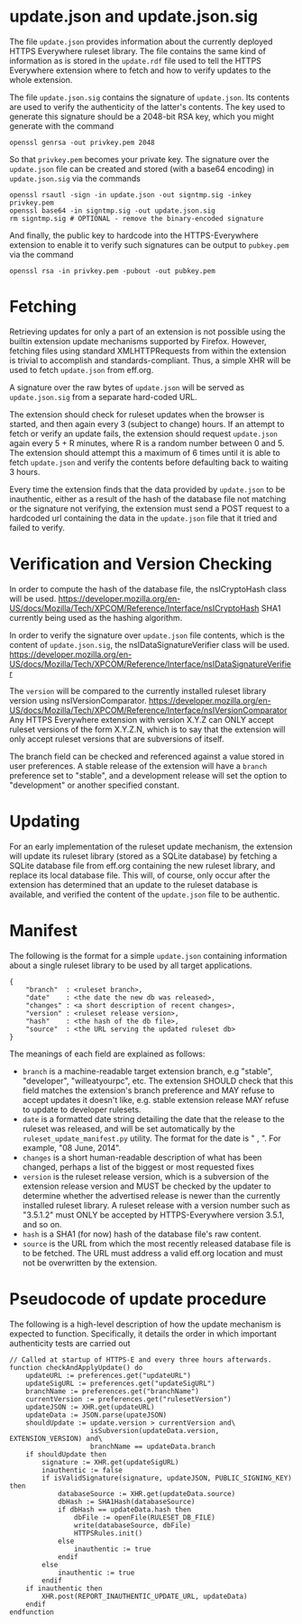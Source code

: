 update.json and update.json.sig
===============================

The file `update.json` provides information about the currently deployed HTTPS Everywhere
ruleset library.  The file contains the same kind of information as is stored in the
`update.rdf` file used to tell the HTTPS Everywhere extension where to fetch and how to
verify updates to the whole extension.

The file `update.json.sig` contains the signature of `update.json`.  Its contents are used
to verify the authenticity of the latter's contents.
The key used to generate this signature should be a 2048-bit RSA key, which you might
generate with the command

    openssl genrsa -out privkey.pem 2048
    
So that `privkey.pem` becomes your private key. The signature over the `update.json`
file can be created and stored (with a base64 encoding) in `update.json.sig` via the commands

    openssl rsautl -sign -in update.json -out signtmp.sig -inkey privkey.pem
    openssl base64 -in signtmp.sig -out update.json.sig
    rm signtmp.sig # OPTIONAL - remove the binary-encoded signature
    
And finally, the public key to hardcode into the HTTPS-Everywhere extension to enable it
to verify such signatures can be output to `pubkey.pem` via the command

    openssl rsa -in privkey.pem -pubout -out pubkey.pem

Fetching
========

Retrieving updates for only a part of an extension is not possible using the builtin
extension update mechanisms supported by Firefox.  However, fetching files using standard
XMLHTTPRequests from within the extension is trivial to accomplish and standards-compliant.
Thus, a simple XHR will be used to fetch `update.json` from eff.org.

A signature over the raw bytes of `update.json` will be served as `update.json.sig` from a
separate hard-coded URL.

The extension should check for ruleset updates when the browser is started, and then again
every 3 (subject to change) hours.  If an attempt to fetch or verify an update fails, the
extension should request `update.json` again every 5 + R minutes, where R is a random number
between 0 and 5.  The extension should attempt this a maximum of 6 times until it is
able to fetch `update.json` and verify the contents before defaulting back to waiting 3 hours.

Every time the extension finds that the data provided by `update.json` to be inauthentic,
either as a result of the hash of the database file not matching or the signature not verifying,
the extension must send a POST request to a hardcoded url containing the data in the `update.json`
file that it tried and failed to verify.

Verification and Version Checking
=================================

In order to compute the hash of the database file, the nsICryptoHash class will be used.
https://developer.mozilla.org/en-US/docs/Mozilla/Tech/XPCOM/Reference/Interface/nsICryptoHash
SHA1 currently being used as the hashing algorithm.

In order to verify the signature over `update.json` file contents, which is the content of `update.json.sig`,
the nsIDataSignatureVerifier class will be used.
https://developer.mozilla.org/en-US/docs/Mozilla/Tech/XPCOM/Reference/Interface/nsIDataSignatureVerifier

The `version` will be compared to the currently installed ruleset library version using nsIVersionComparator.
https://developer.mozilla.org/en-US/docs/Mozilla/Tech/XPCOM/Reference/Interface/nsIVersionComparator
Any HTTPS Everywhere extension with version X.Y.Z can ONLY accept ruleset versions of the form X.Y.Z.N, which
is to say that the extension will only accept ruleset versions that are subversions of itself.

The branch field can be checked and referenced against a value stored in user preferences.
A stable release of the extension will have a `branch` preference set to "stable",
and a development release will set the option to "development" or another specified constant.

Updating
========

For an early implementation of the ruleset update mechanism, the extension will update its
ruleset library (stored as a SQLite database) by fetching a SQLite database file from eff.org
containing the new ruleset library, and replace its local database file.  This will, of course,
only occur after the extension has determined that an update to the ruleset database is
available, and verified the content of the `update.json` file to be authentic.

Manifest
========

The following is the format for a simple `update.json` containing information about a single
ruleset library to be used by all target applications.

    {
        "branch"  : <ruleset branch>,
        "date"    : <the date the new db was released>,
        "changes" : <a short description of recent changes>,
        "version" : <ruleset release version>,
        "hash"    : <the hash of the db file>,
        "source"  : <the URL serving the updated ruleset db>
    }

The meanings of each field are explained as follows:

* `branch` is a machine-readable target extension branch, e.g "stable", "developer", "willeatyourpc", etc. The extension SHOULD check that this field matches the extension's branch preference and MAY refuse to accept updates it doesn't like, e.g. stable extension release MAY refuse to update to  developer rulesets.
* `date` is a formatted date string detailing the date that the release to the ruleset was released, and will be set automatically by the `ruleset_update_manifest.py` utility. The format for the date is "<day num> <month>, <year>". For example, "08 June, 2014".
* `changes` is a short human-readable description of what has been changed, perhaps a list of the biggest or most requested fixes
* `version` is the ruleset release version, which is a subversion of the extension release version and MUST be checked by the updater to determine whether the advertised release is newer than the currently installed ruleset library. A ruleset release with a version number such as "3.5.1.2" must ONLY be accepted by HTTPS-Everywhere version 3.5.1, and so on.
* `hash` is a SHA1 (for now) hash of the database file's raw content.
* `source` is the URL from which the most recently released database file is to be fetched. The URL must address a valid eff.org location and must not be overwritten by the extension.

Pseudocode of update procedure
==============================

The following is a high-level description of how the update mechanism is expected to function.  Specifically, it details the order in which important authenticity tests are carried out 

    // Called at startup of HTTPS-E and every three hours afterwards.
    function checkAndApplyUpdate() do
        updateURL := preferences.get("updateURL")
        updateSigURL := preferences.get("updateSigURL")
        branchName := preferences.get("branchName")
        currentVersion := preferences.get("rulesetVersion")
        updateJSON := XHR.get(updateURL)
        updateData := JSON.parse(upateJSON)
        shouldUpdate := update.version > currentVersion and\
                        isSubversion(updateData.version, EXTENSION_VERSION) and\
                        branchName == updateData.branch
        if shouldUpdate then
            signature := XHR.get(updateSigURL)
            inauthentic := false
            if isValidSignature(signature, updateJSON, PUBLIC_SIGNING_KEY) then
                databaseSource := XHR.get(updateData.source)
                dbHash := SHA1Hash(databaseSource)
                if dbHash == updateData.hash then
                    dbFile := openFile(RULESET_DB_FILE)
                    write(databaseSource, dbFile)
                    HTTPSRules.init()
                else
                    inauthentic := true
                endif
            else
                inauthentic := true
            endif
        if inauthentic then
            XHR.post(REPORT_INAUTHENTIC_UPDATE_URL, updateData)
        endif
    endfunction
